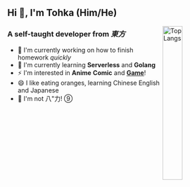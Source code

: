 ## Hi 👋, I'm Tohka (Him/He)

<img width="30%" align="right" alt="Top Langs" src="https://rs.miku39.cloudns.be/https://github-readme-stats.vercel.app/api/top-langs/?username=GLASS20&layout=compact&hide_border=true"/>

### A self-taught developer from *東方*

- 🔭 I'm currently working on how to finish homework *quickly*
- 🌱 I'm currently learning **Serverless** and **Golang**
- ⚡ I'm interested in **Anime** **Comic** and [**Game**](https://steamcommunity.com/id/C1all0/)!
- 😄 I like eating oranges, learning Chinese English and Japanese
- 🤔 I'm not 八"力! ⑨

